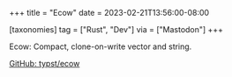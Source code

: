 +++
title = "Ecow"
date = 2023-02-21T13:56:00-08:00

[taxonomies]
tag = ["Rust", "Dev"]
via = ["Mastodon"]
+++

Ecow: Compact, clone-on-write vector and string.

<!-- more -->

[GitHub: typst/ecow](https://github.com/typst/ecow)
